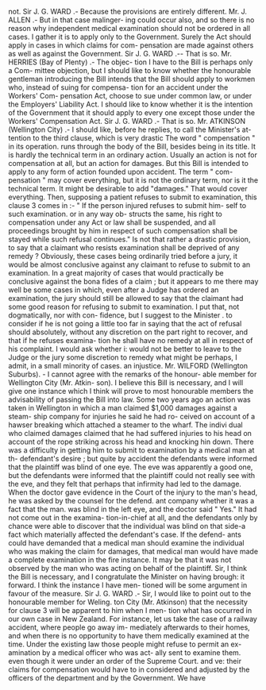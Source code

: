not. Sir J. G. WARD .- Because the provisions are entirely different. Mr. J. ALLEN .- But in that case malinger- ing could occur also, and so there is no reason why independent medical examination should not be ordered in all cases. I gather it is to apply only to the Government. Surely the Act should apply in cases in which claims for com- pensation are made against others as well as against the Government. Sir J. G. WARD .-- That is so. Mr. HERRIES (Bay of Plenty) .- The objec- tion I have to the Bill is perhaps only a Com- mittee objection, but I should like to know whether the honourable gentleman introducing the Bill intends that the Bill should apply to workmen who, instead of suing for compensa- tion for an accident under the Workers' Com- pensation Act, choose to sue under common law, or under the Employers' Liability Act. I should like to know whether it is the intention of the Government that it should apply to every one except those under the Workers' Compensation Act. Sir J. G. WARD .- That is so. Mr. ATKINSON (Wellington City) .- I should like, before he replies, to call the Minister's at- tention to the third clause, which is very drastic The word " compensation " in its operation. runs through the body of the Bill, besides being in its title. It is hardly the technical term in an ordinary action. Usually an action is not for compensation at all, but an action for damages. But this Bill is intended to apply to any form of action founded upon accident. The term " com- pensation " may cover everything, but it is not the ordinary term, nor is it the technical term. It might be desirable to add "damages." That would cover everything. Then, supposing a patient refuses to submit to examination, this clause 3 comes in :- " If the person injured refuses to submit him- self to such examination. or in any way ob- structs the same, his right to compensation under any Act or law shall be suspended, and all proceedings brought by him in respect of such compensation shall be stayed while such refusal continues." Is not that rather a drastic provision, to say that a claimant who resists examination shall be deprived of any remedy ? Obviously, these cases being ordinarily tried before a jury, it would be almost conclusive against any claimant to refuse to submit to an examination. In a great majority of cases that would practically be conclusive against the bona fides of a claim ; but it appears to me there may well be some cases in which, even after a Judge has ordered an examination, the jury should still be allowed to say that the claimant had some good reason for refusing to submit to examination. I put that, not dogmatically, nor with con- fidence, but I suggest to the Minister . to consider if he is not going a little too far in saying that the act of refusal should absolutely, without any discretion on the part right to recover, and that if he refuses examina- tion he shall have no remedy at all in respect of his complaint. I would ask whether i: would not be better to leave to the Judge or the jury some discretion to remedy what might be perhaps, I admit, in a small minority of cases. an injustice. Mr. WILFORD (Wellington Suburbs). - I cannot agree with the remarks of the honour- able member for Wellington City (Mr. Atkin- son). I believe this Bill is necessary, and I will give one instance which I think will prove to most honourable members the advisability of passing the Bill into law. Some two years ago an action was taken in Wellington in which a man claimed $1,000 damages against a steam- ship company for injuries he said he had ro- ceived on account of a hawser breaking which attached a steamer to the wharf. The indivi dual who claimed damages claimed that he had suffered injuries to his head on account of the rope striking across his head and knocking hin down. There was a difficulty in getting him to submit to examination by a medical man at th- defendant's desire ; but quite by accident the defendants were informed that the plaintiff was blind of one eye. The eve was apparently a good one, but the defendants were informed that the plaintiff could not really see with the eve, and they felt that perhaps that infirmity had led to the damage. When the doctor gave evidence in the Court of the injury to the man's head, he was asked by the counsel for the defend. ant company whether it was a fact that the man. was blind in the left eye, and the doctor said " Yes." It had not come out in the examina- tion-in-chief at all, and the defendants only by chance were able to discover that the individual was blind on that side-a fact which materially affected the defendant's case. If the defend- ants could have demanded that a medical man should examine the individual who was making the claim for damages, that medical man would have made a complete examination in the fire instance. It may be that it was not observed by the man who was acting on behalf of the plaintiff. Sir, I think the Bill is necessary, and I congratulate the Minister on having brough: it forward. I think the instance I have men- tioned will be some argument in favour of the measure. Sir J. G. WARD .- Sir, I would like to point out to the honourable member for Weling. ton City (Mr. Atkinson) that the necessity for clause 3 will be apparent to him when I men- tion what has occurred in our own case in New Zealand. For instance, let us take the case of a railway accident, where people go away im- mediately afterwards to their homes, and when there is no opportunity to have them medically examined at the time. Under the existing law those people might refuse to permit an ex- amination by a medical officer who was act- ally sent to examine them. even though it were under an order of the Supreme Court. and ve: their claims for compensation would have to in considered and adjusted by the officers of the department and by the Government. We have 